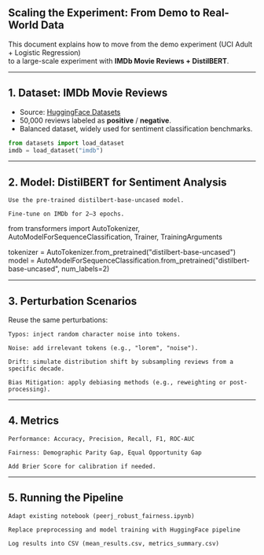 ## Scaling the Experiment: From Demo to Real-World Data

This document explains how to move from the demo experiment (UCI Adult + Logistic Regression)  
to a large-scale experiment with **IMDb Movie Reviews + DistilBERT**.

_______________________________________________________________________________

## 1. Dataset: IMDb Movie Reviews

- Source: [HuggingFace Datasets](https://huggingface.co/datasets/imdb)  
- 50,000 reviews labeled as **positive** / **negative**.  
- Balanced dataset, widely used for sentiment classification benchmarks.

```python
from datasets import load_dataset
imdb = load_dataset("imdb")
`````
_______________________________________________________________________________

## 2. Model: DistilBERT for Sentiment Analysis

    Use the pre-trained distilbert-base-uncased model.

    Fine-tune on IMDb for 2–3 epochs.

from transformers import AutoTokenizer, AutoModelForSequenceClassification, Trainer, TrainingArguments

tokenizer = AutoTokenizer.from_pretrained("distilbert-base-uncased")
model = AutoModelForSequenceClassification.from_pretrained("distilbert-base-uncased", num_labels=2)

_______________________________________________________________________________

## 3. Perturbation Scenarios

Reuse the same perturbations:

    Typos: inject random character noise into tokens.

    Noise: add irrelevant tokens (e.g., "lorem", "noise").

    Drift: simulate distribution shift by subsampling reviews from a specific decade.

    Bias Mitigation: apply debiasing methods (e.g., reweighting or post-processing).

_______________________________________________________________________________

## 4. Metrics

    Performance: Accuracy, Precision, Recall, F1, ROC-AUC

    Fairness: Demographic Parity Gap, Equal Opportunity Gap

    Add Brier Score for calibration if needed.

_______________________________________________________________________________

## 5. Running the Pipeline

    Adapt existing notebook (peerj_robust_fairness.ipynb)

    Replace preprocessing and model training with HuggingFace pipeline

    Log results into CSV (mean_results.csv, metrics_summary.csv)



